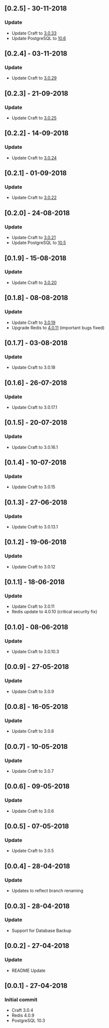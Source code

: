 ## [0.2.5] - 30-11-2018
### Update
- Update Craft to [3.0.33](https://github.com/craftcms/cms/blob/develop/CHANGELOG-v3.md)
- Update PostgreSQL to [10.6](https://www.postgresql.org/docs/10/static/release-10-6.html)

## [0.2.4] - 03-11-2018
### Update
- Update Craft to [3.0.29](https://github.com/craftcms/cms/blob/develop/CHANGELOG-v3.md)

## [0.2.3] - 21-09-2018
### Update
- Update Craft to [3.0.25](https://github.com/craftcms/cms/blob/develop/CHANGELOG-v3.md)

## [0.2.2] - 14-09-2018
### Update
- Update Craft to [3.0.24](https://github.com/craftcms/cms/blob/develop/CHANGELOG-v3.md)

## [0.2.1] - 01-09-2018
### Update
- Update Craft to [3.0.22](https://github.com/craftcms/cms/blob/develop/CHANGELOG-v3.md)

## [0.2.0] - 24-08-2018
### Update
- Update Craft to [3.0.21](https://github.com/craftcms/cms/blob/develop/CHANGELOG-v3.md)
- Update PostgreSQL to [10.5](https://www.postgresql.org/docs/10/static/release-10-5.html)

## [0.1.9] - 15-08-2018
### Update
- Update Craft to [3.0.20](https://github.com/craftcms/cms/blob/develop/CHANGELOG-v3.md)

## [0.1.8] - 08-08-2018
### Update
- Update Craft to [3.0.19](https://github.com/craftcms/cms/blob/develop/CHANGELOG-v3.md)
- Upgrade Redis to [4.0.11](https://raw.githubusercontent.com/antirez/redis/4.0/00-RELEASENOTES) (important bugs fixed)

## [0.1.7] - 03-08-2018
### Update
- Update Craft to 3.0.18

## [0.1.6] - 26-07-2018
### Update
- Update Craft to 3.0.17.1

## [0.1.5] - 20-07-2018
### Update
- Update Craft to 3.0.16.1

## [0.1.4] - 10-07-2018
### Update
- Update Craft to 3.0.15

## [0.1.3] - 27-06-2018
### Update
- Update Craft to 3.0.13.1

## [0.1.2] - 19-06-2018
### Update
- Update Craft to 3.0.12

## [0.1.1] - 18-06-2018
### Update
- Update Craft to 3.0.11
- Redis update to 4.0.10 (critical security fix)

## [0.1.0] - 08-06-2018
### Update
- Update Craft to 3.0.10.3

## [0.0.9] - 27-05-2018
### Update
- Update Craft to 3.0.9

## [0.0.8] - 16-05-2018
### Update
- Update Craft to 3.0.8

## [0.0.7] - 10-05-2018
### Update
- Update Craft to 3.0.7

## [0.0.6] - 09-05-2018
### Update
- Update Craft to 3.0.6

## [0.0.5] - 07-05-2018
### Update
- Update Craft to 3.0.5

## [0.0.4] - 28-04-2018
### Update
- Updates to reflect branch renaming

## [0.0.3] - 28-04-2018
### Update
- Support for Database Backup

## [0.0.2] - 27-04-2018
### Update
- README Update

## [0.0.1] - 27-04-2018
### Initial commit
- Craft 3.0.4
- Redis 4.0.9
- PostgreSQL 10.3
